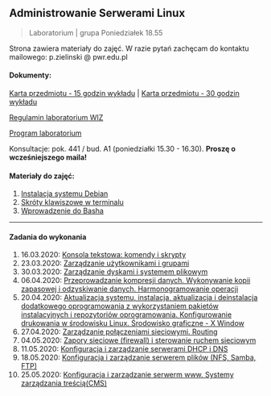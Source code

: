## Administrowanie Serwerami Linux
> Laboratorium | grupa Poniedziałek 18.55

Strona zawiera materiały do zajęć. W razie pytań zachęcam do kontaktu mailowego: p.zielinski @ pwr.edu.pl

#### Dokumenty:

[Karta przedmiotu - 15 godzin wykładu](docs/15h.pdf)  |  [Karta przedmiotu - 30 godzin wykładu](docs/30h.pdf)

[Regulamin laboratorium WIZ](docs/regulamin.pdf)

[Program laboratorium](0_lab.md)

Konsultacje: pok. 441 / bud. A1 (poniedziałki 15.30 - 16.30). **Proszę o wcześniejszego maila!**

#### Materiały do zajęć:

1. [Instalacja systemu Debian](1_installation.md)
2. [Skróty klawiszowe w terminalu](2_shortcuts.md)
3. [Wprowadzenie do Basha](3_bash_intro.md)

------

#### Zadania do wykonania

1. 16.03.2020: [Konsola tekstowa: komendy i skrypty](tasks_1.md)
2. 23.03.2020: [Zarządzanie użytkownikami i grupami](tasks_2.md)
3. 30.03.2020: [Zarządzanie dyskami i systemem plikowym](tasks_3.md)
4. 06.04.2020: [Przeprowadzanie kompresji danych. Wykonywanie kopii zapasowej i odzyskiwanie danych. Harmonogramowanie operacji](tasks_4.md)
5. 20.04.2020: [Aktualizacja systemu, instalacja, aktualizacja i deinstalacja dodatkowego oprogramowania z wykorzystaniem pakietów instalacyjnych i repozytoriów oprogramowania. Konfigurowanie drukowania w środowisku Linux. Środowisko graficzne - X Window](tasks_5.md)
6. 27.04.2020: [Zarządzanie połączeniami sieciowymi. Routing](tasks_6.md)
7. 04.05.2020: [Zapory sieciowe (firewall) i sterowanie ruchem sieciowym](tasks_7.md)
8. 11.05.2020: [Konfiguracja i zarządzanie serwerami DHCP i DNS](tasks_8.md)
9. 18.05.2020: [Konfiguracja i zarządzanie serwerem plików (NFS, Samba, FTP)](tasks_9.md)
10. 25.05.2020: [Konfiguracja i zarządzanie serwerm www. Systemy zarządzania treścią(CMS)](tasks_10.md)

